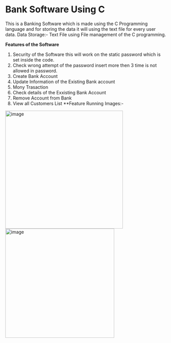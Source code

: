 # Bank Software Using C

This is a Banking Software which is made using the C Programming language and for storing the data it will using the text file for every user data.
Data Storage:- Text File using File management of the C programming.

**Features of the Software**
1) Security of the Software this will work on the static password which is set inside the code.
2) Check wrong attempt of the password insert more then 3 time is not allowed in password.
3) Create Bank Account
4) Update Information of the Existing Bank account 
5) Mony Trasaction 
6) Check details of the Exxisting Bank Account
7) Remove Account from Bank 
8) View all Customers List
**Feature Running Images:- 
<img width="368" alt="image" src="https://user-images.githubusercontent.com/79891868/196021478-caaffa41-ff88-4b3b-b806-e72c06bdfcd0.png">
<img width="341" alt="image" src="https://user-images.githubusercontent.com/79891868/196021395-e5af300c-7a79-4a21-acec-bf059391f844.png">

